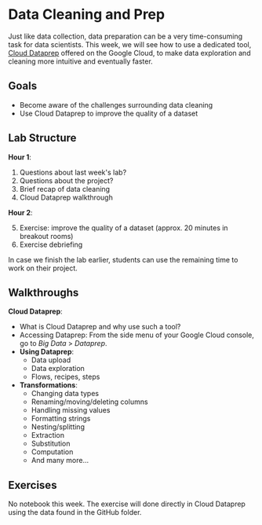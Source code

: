 # Data Cleaning and Prep

Just like data collection, data preparation can be a very time-consuming task for data scientists. This week, we will see how to use a dedicated tool, [Cloud Dataprep](https://cloud.google.com/dataprep) offered on the Google Cloud, to make data exploration and cleaning more intuitive and eventually faster.

## Goals

* Become aware of the challenges surrounding data cleaning
* Use Cloud Dataprep to improve the quality of a dataset

## Lab Structure

**Hour 1**:

1. Questions about last week's lab?
2. Questions about the project?
3. Brief recap of data cleaning
4. Cloud Dataprep walkthrough

**Hour 2**:

5. Exercise: improve the quality of a dataset (approx. 20 minutes in breakout rooms)
6. Exercise debriefing

In case we finish the lab earlier, students can use the remaining time to work on their project.

## Walkthroughs

**Cloud Dataprep**:

* What is Cloud Dataprep and why use such a tool?
* Accessing Dataprep: From the side menu of your Google Cloud console, go to _Big Data_ > _Dataprep_.
* **Using Dataprep**:
  * Data upload
  * Data exploration
  * Flows, recipes, steps
* **Transformations**:
  * Changing data types
  * Renaming/moving/deleting columns
  * Handling missing values
  * Formatting strings
  * Nesting/splitting
  * Extraction
  * Substitution
  * Computation
  * And many more...

## Exercises

No notebook this week. The exercise will done directly in Cloud Dataprep using the data found in the GitHub folder.
